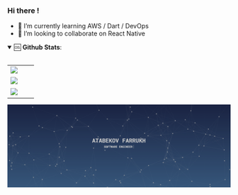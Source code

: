 ### Hi there !

- 🌱 I’m currently learning AWS / Dart / DevOps
- 👯 I’m looking to collaborate on React Native

<details open>
 <summary> 🆒 <b>Github Stats</b>: </summary>
<br>

<table width="50%"> 
<tr>
<td width="50%">
<img src = "https://github-readme-stats.vercel.app/api?username=augini&show_icons=true&count_private=true">
</td>

<tr>
<td width="50%">
<img src = "https://github-readme-stats.vercel.app/api/top-langs/?username=augini&hide=css,html&layout=compact">
</td>
  
<tr> 
<td width = "50%">
 <img src = "https://github-readme-stats.vercel.app/api/wakatime?username=augini">
</td>
  
</table>

![Visit at atabekov.com](/Atabekov_Farrukh.png)

